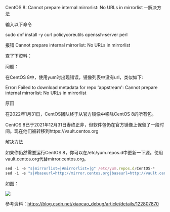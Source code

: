 CentOS 8: Cannot prepare internal mirrorlist: No URLs in mirrorlist --解决方法





输入以下命令

sudo dnf install -y curl policycoreutils openssh-server perl


报错 Cannot prepare internal mirrorlist: No URLs in mirrorlist

查了下资料：

问题：

在CentOS 8中，使用yum时出现错误，镜像列表中没有url，类似如下:

Error: Failed to download metadata for repo 'appstream': Cannot prepare internal mirrorlist: No URLs in mirrorlist

原因

在2022年1月31日，CentOS团队终于从官方镜像中移除CentOS 8的所有包。

CentOS 8已于2021年12月31日寿终正非，但软件包仍在官方镜像上保留了一段时间。现在他们被转移到https://vault.centos.org

解决方法

如果你仍然需要运行CentOS 8，你可以在/etc/yum.repos.d中更新一下源。使用vault.centos.org代替mirror.centos.org。

```javascript
sed -i -e "s|mirrorlist=|#mirrorlist=|g" /etc/yum.repos.d/CentOS-*
sed -i -e "s|#baseurl=http://mirror.centos.org|baseurl=http://vault.centos.org|g" /etc/yum.repos.d/CentOS-*
```

如图：

![](D:/download/youdaonote-pull-master/data/Technology/Linux/centos/centos8/images/0BAE67FF4A944769B9BCBAE658D4971A106602-20220211201435606-1254755766.png)

参考资料：https://blog.csdn.net/xiaocao_debug/article/details/122807870